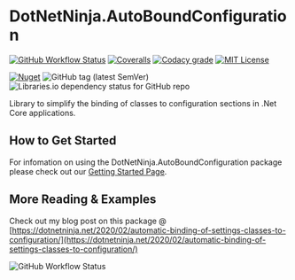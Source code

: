 # DotNetNinja.AutoBoundConfiguration
[![GitHub Workflow Status](https://img.shields.io/github/actions/workflow/status/DotNet-Ninja/DotNetNinja.AutoBoundConfiguration/continuous-integration.yml?logo=github)](https://github.com/DotNet-Ninja/DotNetNinja.AutoBoundConfiguration/actions/workflows/continuous-integration.yml)
[![Coveralls](https://img.shields.io/coveralls/github/DotNet-Ninja/DotNetNinja.AutoBoundConfiguration?logo=coveralls)](https://coveralls.io/github/DotNet-Ninja/DotNetNinja.AutoBoundConfiguration)
[![Codacy grade](https://img.shields.io/codacy/grade/1b80f1f07f5e4dbba61b9e426ced0b10?label=Codacy%20Quality&logo=codacy)](https://app.codacy.com/gh/DotNet-Ninja/DotNetNinja.AutoBoundConfiguration/dashboard)
[![MIT License](https://img.shields.io/github/license/DotNet-Ninja/DotNetNinja.AutoBoundConfiguration?color=%230066ff&logo=github)](https://github.com/DotNet-Ninja/DotNetNinja.AutoBoundConfiguration/blob/1.1.1/License.txt)

[![Nuget](https://img.shields.io/nuget/v/DotNetNinja.AutoBoundConfiguration?logo=nuget&logoColor=%2366ccff)](https://www.nuget.org/packages/DotNetNinja.AutoBoundConfiguration/)
![GitHub tag (latest SemVer)](https://img.shields.io/github/v/tag/DotNet-Ninja/DotNetNinja.AutoBoundConfiguration?label=Latest&logo=github&sort=semver)
![Libraries.io dependency status for GitHub repo](https://img.shields.io/librariesio/github/DotNet-Ninja/DotNetNinja.AutoBoundConfiguration?color=%230066ff&logo=libraries.io)

Library to simplify the binding of classes to configuration sections in .Net Core applications.

## How to Get Started
For infomation on using the DotNetNinja.AutoBoundConfiguration package please check out our [Getting Started Page](https://github.com/DotNet-Ninja/DotNetNinja.AutoBoundConfiguration/wiki/Getting-Started).

## More Reading & Examples
Check out my blog post on this package @ [https://dotnetninja.net/2020/02/automatic-binding-of-settings-classes-to-configuration/](https://dotnetninja.net/2020/02/automatic-binding-of-settings-classes-to-configuration/)

![GitHub Workflow Status](https://img.shields.io/github/actions/workflow/status/DotNet-Ninja/DotNetNinja.AutoBoundConfiguration/continuous-integration.yml?logo=github)